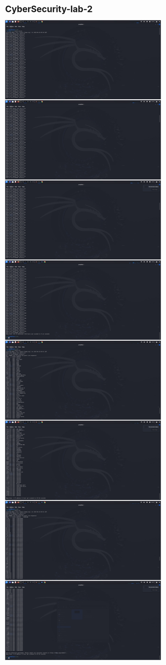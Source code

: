 # CyberSecurity-lab-2
![image alt](https://github.com/AlizadaUlvi/CyberSecurity-lab-2/blob/defaf2fb267f6192abacba10740ae61c0aad4bde/Ping%20Scan/nmap%20-sn%20target%20ip.jpg)
![image alt](https://github.com/AlizadaUlvi/CyberSecurity-lab-2/blob/813fedc14fa7bc7837e86f35aaff86b5b211a748/Ping%20Scan/nmap%20-sn%20target%20ip%20(2).jpg)
![image alt](https://github.com/AlizadaUlvi/CyberSecurity-lab-2/blob/f75ff30a69f75657757d56bb241b9a556ac6d707/Ping%20Scan/nmap%20-sn%20target%20ip%20(3).jpg)
![image alt](https://github.com/AlizadaUlvi/CyberSecurity-lab-2/blob/e6d528b1f6afa8d0e77e77279e8f260dd33d7067/Ping%20Scan/nmap%20-sn%20target%20ip%20(4).jpg)
![image alt](https://github.com/AlizadaUlvi/CyberSecurity-lab-2/blob/a0accbed947b62b551c48ffdb6d5659af14db152/TCP%20SYN%20Scan/nmap%20-sS%20target%20ip.jpg)
![image alt](https://github.com/AlizadaUlvi/CyberSecurity-lab-2/blob/426faf323bd8b4bd219f6b0537223ed7b8befde3/TCP%20SYN%20Scan/nmap%20-sS%20target%20ip%20(1).jpg)
![image alt](https://github.com/AlizadaUlvi/CyberSecurity-lab-2/blob/adf07e603acac6ba721a9d137b47d6d0e49ba418/service%20and%20version%20info/nmap%20-sV%20target%20ip.jpg)
![image alt](https://github.com/AlizadaUlvi/CyberSecurity-lab-2/blob/7e8d776c9c877315ed819da20e284f55600e88b9/service%20and%20version%20info/nmap%20-sV%20target%20ip%20(1).jpg)

